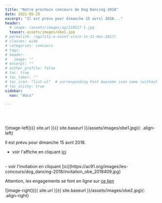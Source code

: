 ```yaml
---
title: "Notre prochain concours de Dog Dancing 2018"
date: 2021-05-20
excerpt: "Il est prévu pour dimanche 15 avril 2018..."
header:
  # image: /assets/images/agi210517-1.jpg
  teaser: assets/images/obe1.jpg
# permalink: /agility-a-saint-vrain-le-21-mai-2017/
# classes: wide
# categories: concours
# tags: 
# header:
#   image: ""
# excerpt: ""
# author_profile: false
# toc: true
# toc_label: ""
# toc_icon: "list-ul"  # corresponding Font Awesome icon name (without fa prefix)
# toc_sticky: true
sidebar:
  nav: "docs"

---
```


<br>
&nbsp;
<br>

![image-left]({{ site.url }}{{ site.baseurl }}/assets/images/obe1.jpg){: .align-left} 

Il est prévu pour dimanche 15 avril 2018.      
- voir l'affiche en cliquant [ici](https://ac91.org/images/les-concours/dog_dancing-2018/concours_dogdancing_st-vrain.jpg)
<br>
- voir l'invitation en cliquant [ici](https://ac91.org/images/les-concours/dog_dancing-2018/invitation_obe_2018409.jpg)
<br>

Attention, les engagements se font en ligne sur [ce lien](https://sportscanins.fr/calendrier/concours_info.php?IdConcours=4387)


![image-right]({{ site.url }}{{ site.baseurl }}/assets/images/obe2.jpg){: .align-right} 
